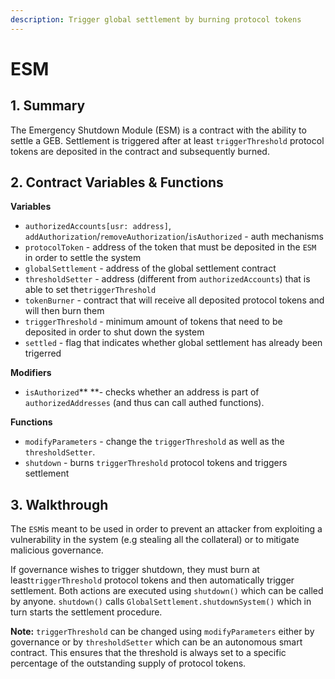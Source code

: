 ```yaml
---
description: Trigger global settlement by burning protocol tokens
---
```


# ESM

## 1. Summary <a href="1-introduction-summary" id="1-introduction-summary"></a>

The Emergency Shutdown Module (ESM) is a contract with the ability to settle a GEB. Settlement is triggered after at least `triggerThreshold` protocol tokens are deposited in the contract and subsequently burned.

## 2. Contract Variables & Functions

**Variables**

* `authorizedAccounts[usr: address]`, `addAuthorization`/`removeAuthorization`/`isAuthorized` - auth mechanisms
* `protocolToken` - address of the token that must be deposited in the `ESM` in order to settle the system
* `globalSettlement` - address of the global settlement contract
* `thresholdSetter` - address (different from `authorizedAccounts`) that is able to set the`triggerThreshold`
* `tokenBurner` - contract that will receive all deposited protocol tokens and will then burn them
* `triggerThreshold` - minimum amount of tokens that need to be deposited in order to shut down the system
* `settled` - flag that indicates whether global settlement has already been trigerred

**Modifiers**

* `isAuthorized`** **- checks whether an address is part of `authorizedAddresses` (and thus can call authed functions).

**Functions**

* `modifyParameters` - change the `triggerThreshold` as well as the `thresholdSetter`.
* `shutdown` - burns `triggerThreshold` protocol tokens and triggers settlement

## 3. Walkthrough <a href="2-contract-details" id="2-contract-details"></a>

The `ESM`is meant to be used in order to prevent an attacker from exploiting a vulnerability in the system (e.g stealing all the collateral) or to mitigate malicious governance.

If governance wishes to trigger shutdown, they must burn at least`triggerThreshold` protocol tokens and then automatically trigger settlement. Both actions are executed using `shutdown()` which can be called by anyone. `shutdown()` calls `GlobalSettlement.shutdownSystem()` which in turn starts the settlement procedure.

**Note:** `triggerThreshold` can be changed using `modifyParameters` either by governance or by `thresholdSetter` which can be an autonomous smart contract. This ensures that the threshold is always set to a specific percentage of the outstanding supply of protocol tokens.
